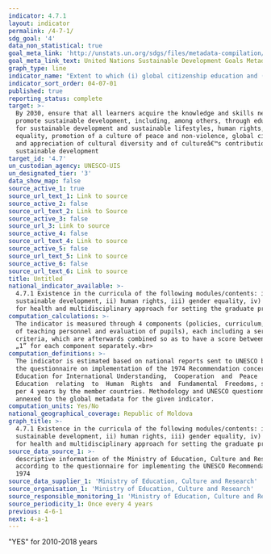 ```yaml
---
indicator: 4.7.1
layout: indicator
permalink: /4-7-1/
sdg_goal: '4'
data_non_statistical: true
goal_meta_link: 'http://unstats.un.org/sdgs/files/metadata-compilation/Metadata-Goal-4.pdf'
goal_meta_link_text: United Nations Sustainable Development Goals Metadata (pdf 210kB)
graph_type: line
indicator_name: "Extent to which (i) global citizenship education and (ii) education for sustainable development, including gender equality and human rights, are mainstreamed at all levels in: (a) national education policies; (b) curricula; (c) teacher education; and (d)\_student assessment"
indicator_sort_order: 04-07-01
published: true
reporting_status: complete
target: >-
  By 2030, ensure that all learners acquire the knowledge and skills needed to
  promote sustainable development, including, among others, through education
  for sustainable development and sustainable lifestyles, human rights, gender
  equality, promotion of a culture of peace and non-violence, global citizenship
  and appreciation of cultural diversity and of cultureâ€™s contribution to
  sustainable development
target_id: '4.7'
un_custodian_agency: UNESCO-UIS
un_designated_tier: '3'
data_show_map: false
source_active_1: true
source_url_text_1: Link to source
source_active_2: false
source_url_text_2: Link to Source
source_active_3: false
source_url_3: Link to source
source_active_4: false
source_url_text_4: Link to source
source_active_5: false
source_url_text_5: Link to source
source_active_6: false
source_url_text_6: Link to source
title: Untitled
national_indicator_available: >-
  4.7.1 Existence in the curricula of the following modules/contents: i)
  sustainable development, ii) human rights, iii) gender equality, iv) education
  for health and multidisciplinary approach for setting the graduate profile
computation_calculations: >-
  The indicator is measured through 4 components (policies, curriculum, training
  of teaching personnel and evaluation of pupils), each including a series of
  criteria, which are afterwards combined so as to have a score between „0” and
  „1” for each component separately.<br>
computation_definitions: >-
  The indicator is estimated based on national reports sent to UNESCO based on
  the questionnaire on implementation of the 1974 Recommendation concerning
  Education for International Understanding,  Cooperation  and  Peace  and 
  Education  relating  to  Human  Rights  and  Fundamental  Freedoms, sent once
  per 4 years by the member countries. Methodology and UNESCO questionnaire are
  annexed to the global metadata for the given indicator.
computation_units: Yes/No
national_geographical_coverage: Republic of Moldova
graph_title: >-
  4.7.1 Existence in the curricula of the following modules/contents: i)
  sustainable development, ii) human rights, iii) gender equality, iv) education
  for health and multidisciplinary approach for setting the graduate profile 
source_data_source_1: >-
  descriptive information of the Ministry of Education, Culture and Research,
  according to the questionnaire for implementing the UNESCO Recommendation
  1974 
source_data_supplier_1: 'Ministry of Education, Culture and Research'
source_organisation_1: 'Ministry of Education, Culture and Research'
source_responsible_monitoring_1: 'Ministry of Education, Culture and Research'
source_periodicity_1: Once every 4 years
previous: 4-6-1
next: 4-a-1
---
```

"YES" for 2010-2018 years
